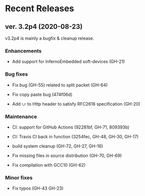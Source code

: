 # Recent Releases

## ver. 3.2p4 (2020-08-23)

v3.2p4 is mainly a bugfix & cleanup release.

### Enhancements

- Add support for InfernoEmbedded soft-devices (GH-21)

### Bug fixes

- Fix bug (GH-55) related to split packet (GH-64)

- Fix copy paste bug (474f06d)

- Add `\r` to Http header to satisfy RFC2616 specification (GH-20)

### Maintenance

- CI: support for GitHub Actions (92281bf, GH-71, 809393b)

- CI: Travis CI back in function (3254fec, GH-48, GH-30, GH-17)

- build system cleanup (GH-72, GH-27, GH-16)

- Fix missing files in source distribution (GH-70, GH-69)

- Fix compilation with GCC10 (GH-62)

### Minor fixes

- Fix typos (GH-43 GH-23)
